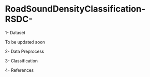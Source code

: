 # RoadSoundDensityClassification-RSDC-

1- Dataset

To be updated soon

2- Data Preprocess



3- Classification



4- References
